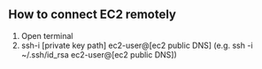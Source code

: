 ## How to connect EC2 remotely
1. Open terminal
2. ssh-i [private key path] ec2-user@[ec2 public DNS]
(e.g. ssh -i ~/.ssh/id_rsa ec2-user@[ec2 public DNS])


